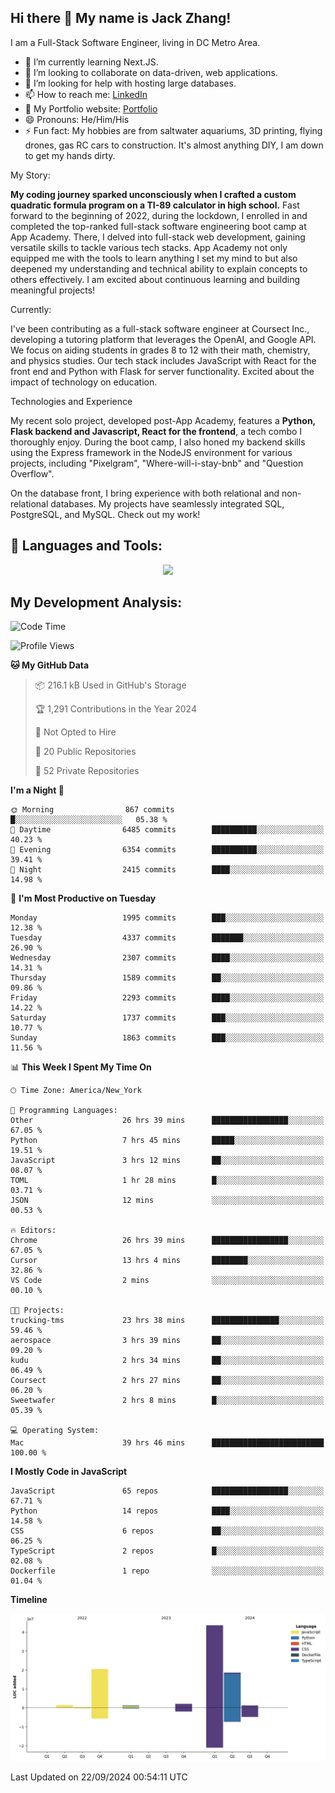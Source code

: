 
## Hi there 👋 My name is Jack Zhang!
I am a Full-Stack Software Engineer, living in DC Metro Area.

* 🌱 I’m currently learning Next.JS.
* 👯 I’m looking to collaborate on data-driven, web applications.
* 🤔 I’m looking for help with hosting large databases.
* 📫 How to reach me: [LinkedIn](https://www.linkedin.com/in/jack-zhang-1ba90929/)
* 🔭 My Portfolio website: [Portfolio](https://www.jackzhang.io)
* 😄 Pronouns: He/Him/His
* ⚡ Fun fact: My hobbies are from saltwater aquariums, 3D printing, flying drones, gas RC cars to construction. It's almost anything DIY, I am down to get my hands dirty.

My Story:

**My coding journey sparked unconsciously when I crafted a custom quadratic formula program on a TI-89 calculator in high school.** Fast forward to the beginning of 2022, during the lockdown, I enrolled in and completed the top-ranked full-stack software engineering boot camp at App Academy. There, I delved into full-stack web development, gaining versatile skills to tackle various tech stacks. App Academy not only equipped me with the tools to learn anything I set my mind to but also deepened my understanding and technical ability to explain concepts to others effectively. I am excited about continuous learning and building meaningful projects!

Currently:

I've been contributing as a full-stack software engineer at Coursect Inc., developing a tutoring platform that leverages the OpenAI, and Google API. We focus on aiding students in grades 8 to 12 with their math, chemistry, and physics studies. Our tech stack includes JavaScript with React for the front end and Python with Flask for server functionality. Excited about the impact of technology on education.

Technologies and Experience

My recent solo project, developed post-App Academy, features a **Python, Flask backend and Javascript, React for the frontend**, a tech combo I thoroughly enjoy. During the boot camp, I also honed my backend skills using the Express framework in the NodeJS environment for various projects, including "Pixelgram",  "Where-will-i-stay-bnb" and "Question Overflow".

On the database front, I bring experience with both relational and non-relational databases. My projects have seamlessly integrated SQL, PostgreSQL, and MySQL. Check out my work!


## 🧰 Languages and Tools:
<p align="center">
  <a href="https://skillicons.dev">
    <img src="https://skillicons.dev/icons?i=js,py,react,redux,html,css,flask,sequelize,express,npm,sqlite,postgres,github,postman,docker,nextjs,tailwind,gcp,ai" />
  </a>
</p>


## My Development Analysis:
<!--START_SECTION:waka-->
![Code Time](http://img.shields.io/badge/Code%20Time-973%20hrs%208%20mins-blue)

![Profile Views](http://img.shields.io/badge/Profile%20Views-193-blue)

**🐱 My GitHub Data** 

> 📦 216.1 kB Used in GitHub's Storage 
 > 
> 🏆 1,291 Contributions in the Year 2024
 > 
> 🚫 Not Opted to Hire
 > 
> 📜 20 Public Repositories 
 > 
> 🔑 52 Private Repositories 
 > 
**I'm a Night 🦉** 

```text
🌞 Morning                867 commits         █░░░░░░░░░░░░░░░░░░░░░░░░   05.38 % 
🌆 Daytime                6485 commits        ██████████░░░░░░░░░░░░░░░   40.23 % 
🌃 Evening                6354 commits        ██████████░░░░░░░░░░░░░░░   39.41 % 
🌙 Night                  2415 commits        ████░░░░░░░░░░░░░░░░░░░░░   14.98 % 
```
📅 **I'm Most Productive on Tuesday** 

```text
Monday                   1995 commits        ███░░░░░░░░░░░░░░░░░░░░░░   12.38 % 
Tuesday                  4337 commits        ███████░░░░░░░░░░░░░░░░░░   26.90 % 
Wednesday                2307 commits        ████░░░░░░░░░░░░░░░░░░░░░   14.31 % 
Thursday                 1589 commits        ██░░░░░░░░░░░░░░░░░░░░░░░   09.86 % 
Friday                   2293 commits        ████░░░░░░░░░░░░░░░░░░░░░   14.22 % 
Saturday                 1737 commits        ███░░░░░░░░░░░░░░░░░░░░░░   10.77 % 
Sunday                   1863 commits        ███░░░░░░░░░░░░░░░░░░░░░░   11.56 % 
```


📊 **This Week I Spent My Time On** 

```text
🕑︎ Time Zone: America/New_York

💬 Programming Languages: 
Other                    26 hrs 39 mins      █████████████████░░░░░░░░   67.05 % 
Python                   7 hrs 45 mins       █████░░░░░░░░░░░░░░░░░░░░   19.51 % 
JavaScript               3 hrs 12 mins       ██░░░░░░░░░░░░░░░░░░░░░░░   08.07 % 
TOML                     1 hr 28 mins        █░░░░░░░░░░░░░░░░░░░░░░░░   03.71 % 
JSON                     12 mins             ░░░░░░░░░░░░░░░░░░░░░░░░░   00.53 % 

🔥 Editors: 
Chrome                   26 hrs 39 mins      █████████████████░░░░░░░░   67.05 % 
Cursor                   13 hrs 4 mins       ████████░░░░░░░░░░░░░░░░░   32.86 % 
VS Code                  2 mins              ░░░░░░░░░░░░░░░░░░░░░░░░░   00.10 % 

🐱‍💻 Projects: 
trucking-tms             23 hrs 38 mins      ███████████████░░░░░░░░░░   59.46 % 
aerospace                3 hrs 39 mins       ██░░░░░░░░░░░░░░░░░░░░░░░   09.20 % 
kudu                     2 hrs 34 mins       ██░░░░░░░░░░░░░░░░░░░░░░░   06.49 % 
Coursect                 2 hrs 27 mins       ██░░░░░░░░░░░░░░░░░░░░░░░   06.20 % 
Sweetwafer               2 hrs 8 mins        █░░░░░░░░░░░░░░░░░░░░░░░░   05.39 % 

💻 Operating System: 
Mac                      39 hrs 46 mins      █████████████████████████   100.00 % 
```

**I Mostly Code in JavaScript** 

```text
JavaScript               65 repos            █████████████████░░░░░░░░   67.71 % 
Python                   14 repos            ████░░░░░░░░░░░░░░░░░░░░░   14.58 % 
CSS                      6 repos             ██░░░░░░░░░░░░░░░░░░░░░░░   06.25 % 
TypeScript               2 repos             █░░░░░░░░░░░░░░░░░░░░░░░░   02.08 % 
Dockerfile               1 repo              ░░░░░░░░░░░░░░░░░░░░░░░░░   01.04 % 
```



**Timeline**

![Lines of Code chart](https://raw.githubusercontent.com/jzhang319/jzhang319/master/assets/bar_graph.png)


 Last Updated on 22/09/2024 00:54:11 UTC
<!--END_SECTION:waka-->
